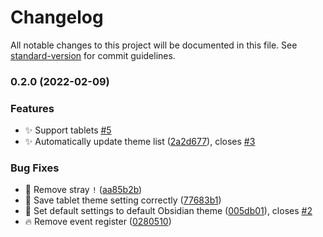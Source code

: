 # Changelog

All notable changes to this project will be documented in this file. See [standard-version](https://github.com/conventional-changelog/standard-version) for commit guidelines.

### 0.2.0 (2022-02-09)


### Features

* ✨ Support tablets [#5](https://github.com/selfire1/obsidian-set-mobile-theme/issues/5)
* ✨ Automatically update theme list ([2a2d677](https://github.com/selfire1/obsidian-set-mobile-theme/commit/2a2d6770e461499c58dcf4cdb406039cde2f1ad0)), closes [#3](https://github.com/selfire1/obsidian-set-mobile-theme/issues/3)


### Bug Fixes

* 🐛 Remove stray `!` ([aa85b2b](https://github.com/selfire1/obsidian-set-mobile-theme/commit/aa85b2b79d1fc86a4eb28d1b64007e4304e0c26e))
* 🐛 Save tablet theme setting correctly ([77683b1](https://github.com/selfire1/obsidian-set-mobile-theme/commit/77683b1d88ef342e461c2f70531a56c019169c9b))
* 🐛 Set default settings to default Obsidian theme ([005db01](https://github.com/selfire1/obsidian-set-mobile-theme/commit/005db013baf5bbacaa19325759c58961fa7b0b2e)), closes [#2](https://github.com/selfire1/obsidian-set-mobile-theme/issues/2)
* 🔥 Remove event register ([0280510](https://github.com/selfire1/obsidian-set-mobile-theme/commit/028051014efa57a4342e7596aa5e67ea76d5e288))

